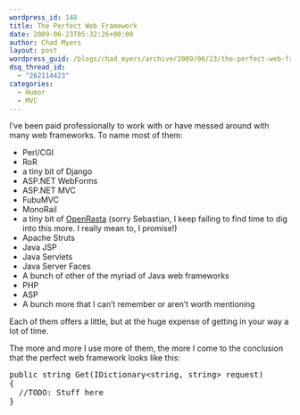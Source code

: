 ```yaml
---
wordpress_id: 148
title: The Perfect Web Framework
date: 2009-06-23T05:32:26+00:00
author: Chad Myers
layout: post
wordpress_guid: /blogs/chad_myers/archive/2009/06/23/the-perfect-web-framework.aspx
dsq_thread_id:
  - "262114423"
categories:
  - Humor
  - MVC
---
```

I’ve been paid professionally to work with or have messed around with many web frameworks. To name most of them:

  * Perl/CGI
  * RoR
  * a tiny bit of Django
  * ASP.NET WebForms
  * ASP.NET MVC
  * FubuMVC
  * MonoRail
  * a tiny bit of [OpenRasta](http://trac.caffeine-it.com/openrasta) (sorry Sebastian, I keep failing to find time to dig into this more. I really mean to, I promise!)
  * Apache Struts
  * Java JSP
  * Java Servlets
  * Java Server Faces
  * A bunch of other of the myriad of Java web frameworks
  * PHP
  * ASP
  * A bunch more that I can’t remember or aren’t worth mentioning

Each of them offers a little, but at the huge expense of getting in your way a lot of time.

The more and more I use more of them, the more I come to the conclusion that the perfect web framework looks like this:

<div class="csharpcode-wrapper">
  <pre><span class="kwrd">public</span> <span class="kwrd">string</span> Get(IDictionary&lt;<span class="kwrd">string</span>, <span class="kwrd">string</span>&gt; request)
{
  <span class="rem">//TODO: Stuff here</span>
}</pre>
</div>